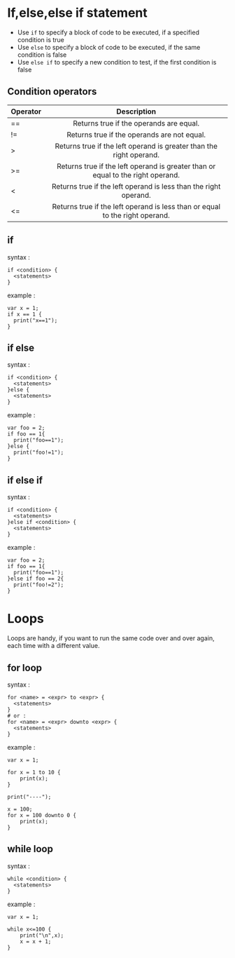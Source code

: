 # If,else,else if statement
- Use `if` to specify a block of code to be executed, if a specified condition is true
- Use `else` to specify a block of code to be executed, if the same condition is false
- Use `else if` to specify a new condition to test, if the first condition is false

## Condition operators
| Operator       | Description  |
| :------------- | :----------: |
|  == | Returns true if the operands are equal.   |
| !=   | Returns true if the operands are not equal. |
| >  | Returns true if the left operand is greater than the right operand.  |
| >=  | Returns true if the left operand is greater than or equal to the right operand.  |
| <  | Returns true if the left operand is less than the right operand.   |
| <=  | Returns true if the left operand is less than or equal to the right operand.  |

## if
syntax :
```
if <condition> {
  <statements>
}
```

example :
```
var x = 1;
if x == 1 {
  print("x==1");
}
```

## if else
syntax :
```
if <condition> {
  <statements>
}else {
  <statements>
}
```

example :
```
var foo = 2;
if foo == 1{
  print("foo==1");
}else {
  print("foo!=1");
}
```


## if else if
syntax :
```
if <condition> {
  <statements>
}else if <condition> {
  <statements>
}
```

example :
```
var foo = 2;
if foo == 1{
  print("foo==1");
}else if foo == 2{
  print("foo!=2");
}
```

# Loops
Loops are handy, if you want to run the same code over and over again, each time with a different value.

## for loop

syntax :
```
for <name> = <expr> to <expr> {
  <statements>
}
# or :
for <name> = <expr> downto <expr> {
  <statements>
}
```

example :
```
var x = 1;

for x = 1 to 10 {
	print(x);
}

print("----");

x = 100;
for x = 100 downto 0 {
	print(x);
}
```

## while loop
syntax :
```
while <condition> {
  <statements>
}
```
example :
```
var x = 1;

while x<=100 {
	print("\n",x);
	x = x + 1;
}
```
